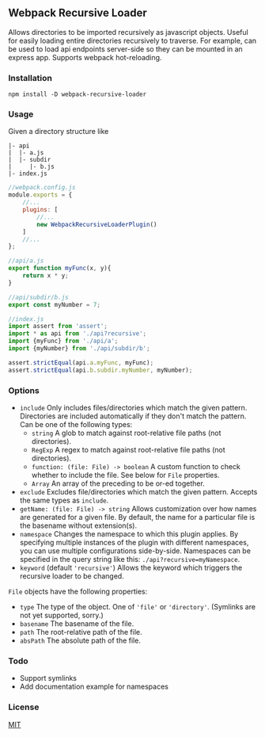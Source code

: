 ## Webpack Recursive Loader
Allows directories to be imported recursively as javascript objects.
Useful for easily loading entire directories recursively to traverse.
For example, can be used to load api endpoints server-side so they can be mounted in an express app.
Supports webpack hot-reloading.

### Installation
```shell script
npm install -D webpack-recursive-loader
```

### Usage
Given a directory structure like  
```
|- api 
|  |- a.js
|  |- subdir  
|     |- b.js  
|- index.js
```

```js
//webpack.config.js
module.exports = {
    //...
    plugins: [
        //...
        new WebpackRecursiveLoaderPlugin()
    ]
    //...
};
```

```js
//api/a.js
export function myFunc(x, y){
    return x * y;
}
```

```js
//api/subdir/b.js
export const myNumber = 7;
```

```js
//index.js
import assert from 'assert';
import * as api from './api?recursive';
import {myFunc} from './api/a';
import {myNumber} from './api/subdir/b';

assert.strictEqual(api.a.myFunc, myFunc);
assert.strictEqual(api.b.subdir.myNumber, myNumber);
```

### Options
* `include` Only includes files/directories which match the given pattern. 
    Directories are included automatically if they don't match the pattern.
    Can be one of the following types:
    * `string` A glob to match against root-relative file paths (not directories).
    * `RegExp` A regex to match against root-relative file paths (not directories).
    * `function: (file: File) -> boolean`
        A custom function to check whether to include the file. 
        See below for `File` properties. 
    * `Array` An array of the preceding to be or-ed together.
* `exclude` Excludes file/directories which match the given pattern. Accepts the same types as `include`.
* `getName: (file: File) -> string` Allows customization over how names are generated for a given file. 
    By default, the name for a particular file is the basename without extension(s).
* `namespace` Changes the namespace to which this plugin applies. 
   By specifying multiple instances of the plugin with different namespaces, you can use multiple configurations side-by-side.
   Namespaces can be specified in the query string like this: `./api?recursive=myNamespace`.
* `keyword` (default `'recursive'`) Allows the keyword which triggers the recursive loader to be changed.

`File` objects have the following properties:
* `type` The type of the object. One of `'file'` or `'directory'`. (Symlinks are not yet supported, sorry.)
* `basename` The basename of the file.
* `path` The root-relative path of the file.
* `absPath` The absolute path of the file.

### Todo
* Support symlinks
* Add documentation example for namespaces

### License
[MIT](./LICENSE)